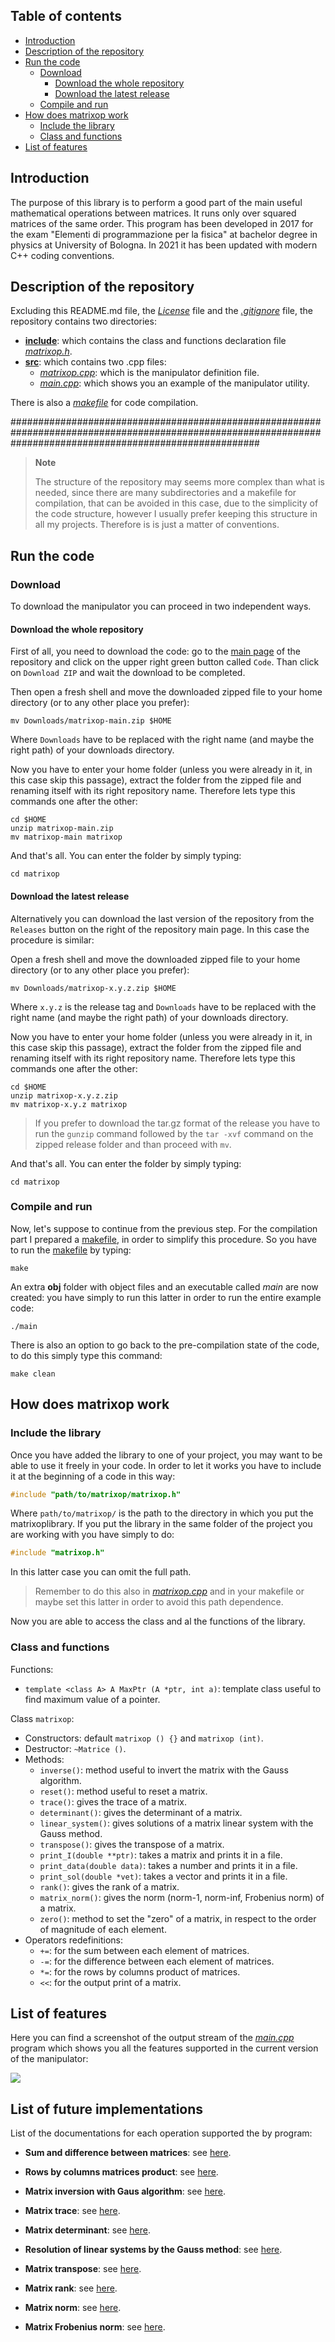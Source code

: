 ## Table of contents
- [Introduction](#introduction)
- [Description of the repository](#description-of-the-repository)
- [Run the code](#run-the-code)
  * [Download](#download)
    * [Download the whole repository](#download-the-whole-repository)
    * [Download the latest release](#download-the-latest-release)
  * [Compile and run](#compile-and-run)
- [How does matrixop work](#how-does-matrixop-work)
  * [Include the library](#include-the-library)
  * [Class and functions](#class-and-functions)
- [List of features](#list-of-features)

## Introduction

The purpose of this library is to perform a good part of the main useful mathematical operations between matrices. It runs only over squared matrices of the same order. This program has been developed in 2017 for the exam "Elementi di programmazione per la fisica" at bachelor degree in physics at University of Bologna. In 2021 it has been updated with modern C++ coding conventions.

## Description of the repository

Excluding this README.md file, the [*License*](https://github.com/JustWhit3/matrixop/blob/master/License) file and the [*.gitignore*](https://github.com/JustWhit3/mstrixop/blob/main/.gitignore) file, the repository contains two directories:
- [**include**](https://github.com/JustWhit3/matrixop/tree/main/include): which contains the class and functions declaration file [*matrixop.h*](https://github.com/JustWhit3/matrixop/blob/main/include/matrixop.h).
- [**src**](https://github.com/JustWhit3/matrixop/tree/main/src): which contains two .cpp files:
  * [*matrixop.cpp*](https://github.com/JustWhit3/matrixop/blob/main/src/matrixop.cpp): which is the manipulator definition file.
  * [*main.cpp*](https://github.com/JustWhit3/matrixop/blob/main/src/main.cpp): which shows you an example of the manipulator utility.

There is also a [*makefile*](https://github.com/JustWhit3/matrixop/blob/main/makefile) for code compilation.

#############################################################################################################################################################

> **Note**
> 
>The structure of the repository may seems more complex than what is needed, since there are many 
>subdirectories and a makefile for compilation, that can be avoided in this case, due to the 
> simplicity of the code structure, however I usually prefer keeping this structure in all 
> my projects. Therefore is is just a matter of conventions.

## Run the code

### Download

To download the manipulator you can proceed in two independent ways.

#### Download the whole repository

First of all, you need to download the code: go to the [main page](https://github.com/JustWhit3/matrixop) of the repository and click on the upper right green button called `Code`. Than click on `Download ZIP` and wait the download to be completed.

Then open a fresh shell and move the downloaded zipped file to your home directory (or to any other place you prefer):
```shell
mv Downloads/matrixop-main.zip $HOME
```
Where ``Downloads`` have to be replaced with the right name (and maybe the right path) of your downloads directory.

Now you have to enter your home folder (unless you were already in it, in this case skip this passage), extract the folder from the zipped file and renaming itself with its right repository name. Therefore lets type this commands one after the other:
```shell
cd $HOME
unzip matrixop-main.zip
mv matrixop-main matrixop
```
And that's all. You can enter the folder by simply typing:
```shell
cd matrixop
```

#### Download the latest release

Alternatively you can download the last version of the repository from the ``Releases`` button on the right of the repository main page. In this case the procedure is similar:

Open a fresh shell and move the downloaded zipped file to your home directory (or to any other place you prefer):
```shell
mv Downloads/matrixop-x.y.z.zip $HOME
```
Where `x.y.z` is the release tag and ``Downloads`` have to be replaced with the right name (and maybe the right path) of your downloads directory.

Now you have to enter your home folder (unless you were already in it, in this case skip this passage), extract the folder from the zipped file and renaming itself with its right repository name. Therefore lets type this commands one after the other:
```shell
cd $HOME
unzip matrixop-x.y.z.zip
mv matrixop-x.y.z matrixop
```

> If you prefer to download the tar.gz format of the release you have to run the `gunzip` command followed by the `tar -xvf` command on the zipped release folder and than proceed with `mv`. 

And that's all. You can enter the folder by simply typing:
```shell
cd matrixop
```

### Compile and run

Now, let's suppose to continue from the previous step. For the compilation part I prepared a [makefile](https://github.com/JustWhit3/matrixop/blob/main/makefile), in order to simplify this procedure. So you have to run the [makefile](https://github.com/JustWhit3/matrixop/blob/main/makefile) by typing:
```shell
make
```
An extra **obj** folder with object files and an executable called *main* are now created: you have simply to run this latter in order to run the entire example code:
```shell
./main
```
There is also an option to go back to the pre-compilation state of the code, to do this simply type this command:
```shell
make clean
```

## How does matrixop work

### Include the library

Once you have added the library to one of your project, you may want to be able to use it freely in your code. In order to let it works you have to include it at the beginning of a code in this way:
```c++
#include "path/to/matrixop/matrixop.h"
```
Where `path/to/matrixop/` is the path to the directory in which you put the matrixoplibrary. If you put the library in the same folder of the project you are working with you have simply to do:
```c++
#include "matrixop.h"
```
In this latter case you can omit the full path. 
> Remember to do this also in [*matrixop.cpp*](https://github.com/JustWhit3/matrixop/blob/main/src/matrixop.cpp) 
> and in your makefile or maybe set this latter in order to avoid this path dependence.

Now you are able to access the class and al the functions of the library. 

### Class and functions

Functions:
- `template <class A> A MaxPtr (A *ptr, int a)`: template class useful to find maximum value of a pointer.

Class `matrixop`:
- Constructors: default `matrixop () {}` and `matrixop (int)`. 
- Destructor: `~Matrice ()`.
- Methods:
  * `inverse()`: method useful to invert the matrix with the Gauss algorithm.
  * `reset()`: method useful to reset a matrix.
  * `trace()`: gives the trace of a matrix.
  * `determinant()`: gives the determinant of a matrix.
  * `linear_system()`: gives solutions of a matrix linear system with the Gauss method.
  * `transpose()`: gives the transpose of a matrix.
  * `print_I(double **ptr)`: takes a matrix and prints it in a file.
  * `print_data(double data)`: takes a number and prints it in a file.
  * `print_sol(double *vet)`: takes a vector and prints it in a file.
  * `rank()`: gives the rank of a matrix.
  * `matrix_norm()`: gives the norm (norm-1, norm-inf, Frobenius norm) of a matrix.
  * `zero()`: method to set the "zero" of a matrix, in respect to the order of magnitude of each element.
- Operators redefinitions:
  * `+=`: for the sum between each element of matrices.
  * `-=`: for the difference between each element of matrices.
  * `*=`: for the rows by columns product of matrices.
  * `<<`: for the output print of a matrix.

## List of features

Here you can find a screenshot of the output stream of the [*main.cpp*](https://github.com/JustWhit3/osmanip/blob/main/main/main.cpp) program which shows you all the features supported in the current version of the manipulator:

<img src="https://github.com/JustWhit3/osmanip/blob/main/img/output.png">

## List of future implementations

List of the documentations for each operation supported the by program:

- **Sum and difference between matrices**: see [here](https://www.khanacademy.org/math/precalculus/x9e81a4f98389efdf:matrices/x9e81a4f98389efdf:adding-and-subtracting-matrices/a/adding-and-subtracting-matrices).

- **Rows by columns matrices product**: see [here](https://www.khanacademy.org/math/precalculus/x9e81a4f98389efdf:matrices/x9e81a4f98389efdf:multiplying-matrices-by-matrices/a/multiplying-matrices).

- **Matrix inversion with Gaus algorithm**: see [here](https://www.intmath.com/matrices-determinants/inverse-matrix-gauss-jordan-elimination.php).

- **Matrix trace**: see [here](https://mathworld.wolfram.com/MatrixTrace.html).

- **Matrix determinant**: see [here](https://www.mathsisfun.com/algebra/matrix-determinant.html).

- **Resolution of linear systems by the Gauss method**: see [here](http://math.univ-lille1.fr/~tumpach/Site/Enseignement_files/TD2_Gauss_solution.pdf).

- **Matrix transpose**: see [here](https://chortle.ccsu.edu/VectorLessons/vmch13/vmch13_14.html).

- **Matrix rank**: see [here](https://stattrek.com/matrix-algebra/matrix-rank.aspx).

- **Matrix norm**: see [here](https://mathworld.wolfram.com/MatrixNorm.html).

- **Matrix Frobenius norm**: see [here](https://mathworld.wolfram.com/FrobeniusNorm.html).


